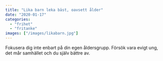 ```yaml
---
title: "Lika barn leka bäst, oavsett ålder"
date: "2020-01-17"
categories: 
  - "frihet"
  - "fritanke"
images: ["/images/likabarn.jpg"]
---
```


Fokusera dig inte enbart på din egen åldersgrupp. Försök vara evigt ung, det mår samhället och du själv bättre av.

